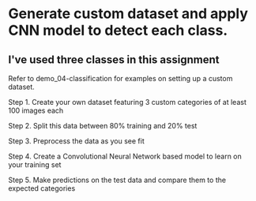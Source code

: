 # Generate custom dataset and apply CNN model to detect each class. 

## I've used three classes in this assignment

Refer to demo_04-classification for examples on setting up a custom dataset.

Step 1. Create your own dataset featuring 3 custom categories of at least 100 images each

Step 2. Split this data between 80% training and 20% test

Step 3. Preprocess the data as you see fit

Step 4. Create a Convolutional Neural Network based model to learn on your training set 

Step 5. Make predictions on the test data and compare them to the expected categories
